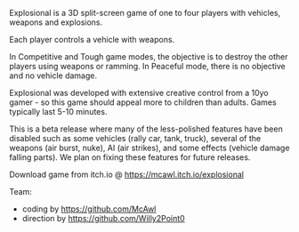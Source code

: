 Explosional is a 3D split-screen game of one to four players with vehicles, weapons and explosions. 

Each player controls a vehicle with weapons.

In Competitive and Tough game modes, the objective is to destroy the other players using weapons or ramming. 
In Peaceful mode, there is no objective and no vehicle damage.

Explosional was developed with extensive creative control from a 10yo gamer - so this game should appeal more to children than adults. Games typically last 5-10 minutes. 

This is a beta release where many of the less-polished features have been disabled such as some vehicles (rally car, tank, truck), several of the weapons (air burst, nuke), AI (air strikes), and some effects (vehicle damage falling parts). We plan on fixing these features for future releases. 

Download game from itch.io @ https://mcawl.itch.io/explosional

Team:
- coding by https://github.com/McAwl
- direction by https://github.com/Willy2Point0
